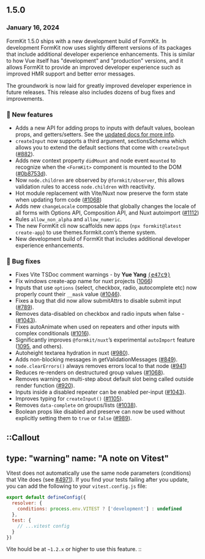 ## 1.5.0

### January 16, 2024

FormKit 1.5.0 ships with a new development build of FormKit. In development FormKit now uses slightly different versions of its packages that include additional developer experience enhancements. This is similar to how Vue itself has "development" and "production" versions, and it allows FormKit to provide an improved developer experience such as improved HMR support and better error messages.

The groundwork is now laid for greatly improved developer experience in future releases. This release also includes dozens of bug fixes and improvements.

### 💪 New features

- Adds a new API for adding props to inputs with default values, boolean props, and getters/setters. See the [updated docs for more info](/essentials/custom-inputs#object-notation).
- `createInput` now supports a third argument, sectionsSchema which allows you to extend the default sections that come with `createInput` ([#882](https://github.com/formkit/formkit/issues/882)).
- Adds new context property `didMount` and node event `mounted` to recognize when the `<FormKit>` component is mounted to the DOM ([#0b8753d](https://github.com/formkit/formkit/commit/0b8753d)).
- Now `node.children` are observed by `@formkit/observer`, this allows validation rules to access `node.children` with reactivity.
- Hot module replacement with Vite/Nuxt now preserve the form state when updating form code ([#1068](https://github.com/formkit/formkit/issues/1068))
- Adds new `changeLocale` composable that globally changes the locale of all forms with Options API, Composition API, and Nuxt autoimport ([#1112](https://github.com/formkit/formkit/issues/1112))
- Rules `allow_non_alpha` and `allow_numeric`.
- The new FormKit cli now scaffolds new apps (`npx formkit@latest create-app`) to use themes.formkit.com’s theme system.
- New development build of FormKit that includes additional developer experience enhancements.

### 🐛 Bug fixes


- Fixes Vite TSDoc comment warnings - by **Yue Yang** [<samp>(e47c9)</samp>](https://github.com/formkit/formkit/commit/e47c990)
- Fix windows create-app name for nuxt projects ([1066](https://github.com/formkit/formkit/issues/1066))
- Inputs that use `options` (select, checkbox, radio, autocomplete etc) now properly count their `__mask` value ([#1046](https://github.com/formkit/formkit/issues/1046)).
- Fixes a bug that did now allow submitAttrs to disable submit input ([#789](https://github.com/formkit/formkit/issues/789)).
- Removes data-disabled on checkbox and radio inputs when false - ([#1043](https://github.com/formkit/formkit/issues/1043)).
- Fixes autoAnimate when used on repeaters and other inputs with complex conditionals ([#1016](https://github.com/formkit/formkit/issues/1016)).
- Significantly improves `@formkit/nuxt`’s experimental `autoImport` feature ([1095](https://github.com/formkit/formkit/issues/1095), and others).
- Autoheight textarea hydration in nuxt ([#980](https://github.com/formkit/formkit/issues/980)).
- Adds non-blocking messages in getValidationMessages ([#849](https://github.com/formkit/formkit/issues/849)).
- `node.clearErrors()` always removes errors local to that node ([#941](https://github.com/formkit/formkit/issues/941))
- Reduces re-renders on destructured group values ([#1068](https://github.com/formkit/formkit/issues/1068)).
- Removes warning on multi-step about default slot being called outside render function ([#920](https://github.com/formkit/formkit/issues/920)).
- Inputs inside a disabled repeater can be enabled per-input ([#1043](https://github.com/formkit/formkit/issues/1043)).
- Improves typing for `createInput()` ([#1105](https://github.com/formkit/formkit/issues/1105)).
- Removes `data-complete` on groups/lists ([#1038](https://github.com/formkit/formkit/issues/1038)).
- Boolean props like disabled and preserve can now be used without explicitly setting them to `true` or `false` ([#989](https://github.com/formkit/formkit/issues/989)).


::Callout
---
type: "warning"
name: "A note on Vitest"
---
Vitest does not automatically use the same node parameters (conditions) that Vite does (see [#4971](https://github.com/vitest-dev/vitest/issues/4971)). If you find your tests failing after you update, you can add the following to your `vitest.config.js` file:

```js
export default defineConfig({
  resolver: {
    conditions: process.env.VITEST ? ['development'] : undefined
  },
  test: {
    // ...vitest config
  }
})
```

Vite hould be at `~1.2.x` or higher to use this feature.
::
